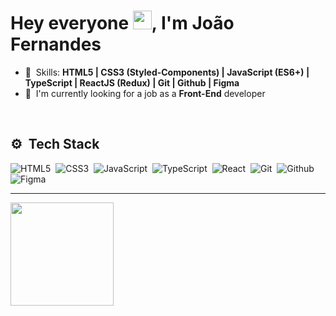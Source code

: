 <h1>Hey everyone <img src="https://raw.githubusercontent.com/kaueMarques/kaueMarques/master/hi.gif" height="30px">, I'm João Fernandes</h1>

- 🥷 &nbsp;Skills: **HTML5 | CSS3 (Styled-Components) | JavaScript (ES6+) |
 TypeScript | ReactJS (Redux) | Git | Github | Figma**
- 🚀 &nbsp;I'm currently looking for a job as a **Front-End** developer

<br>

## ⚙ &nbsp;Tech Stack

![HTML5](https://img.shields.io/badge/HTML5-0E0E0F?style=for-the-badge&logo=html5)&nbsp;
![CSS3](https://img.shields.io/badge/CSS3-0E0E0F?style=for-the-badge&logo=css3&logoColor=1572b6)&nbsp;
![JavaScript](https://img.shields.io/badge/JavaScript-0E0E0F?style=for-the-badge&logo=javascript)&nbsp;
![TypeScript](https://img.shields.io/badge/TypeScript-0E0E0F?style=for-the-badge&logo=typescript)&nbsp;
![React](https://img.shields.io/badge/React-0E0E0F?style=for-the-badge&logo=react)&nbsp;
![Git](https://img.shields.io/badge/Git-0E0E0F?style=for-the-badge&logo=git)&nbsp;
![Github](https://img.shields.io/badge/Github-0E0E0F?style=for-the-badge&logo=github)&nbsp;
![Figma](https://img.shields.io/badge/Figma-0E0E0F?style=for-the-badge&logo=figma)&nbsp;

---

<img
  align="left"
  height="165"
  src="https://github-readme-stats.vercel.app/api?username=joaofer11&count_private=true&show_icons=true&custom_title=GitHub%20Status&hide=issues,stars&title_color=5286FF&icon_color=CC8033&bg_color=ffffff00&text_color=DDE6F0&border_color=2F353D"
/>
